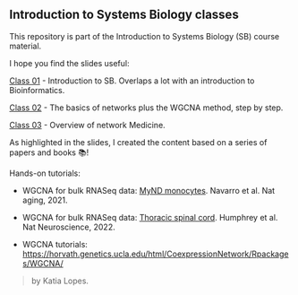 ## Introduction to Systems Biology classes 

This repository is part of the Introduction to Systems Biology (SB) course material.  

I hope you find the slides useful:  

[Class 01](https://rushalz.github.io/Intro_Systems_Biology/slides/Aula01_IntroSB.pdf) - Introduction to SB. Overlaps a lot with an introduction to Bioinformatics. 

[Class 02](https://rushalz.github.io/Intro_Systems_Biology/slides/Aula02_Components_WGCNA.pdf) - The basics of networks plus the WGCNA method, step by step. 

[Class 03](https://rushalz.github.io/Intro_Systems_Biology/slides/Aula03_Types_Networks.pdf) - Overview of network Medicine. 

As highlighted in the slides, I created the content based on a series of papers and books :books:! 

Hands-on tutorials: 

- WGCNA for bulk RNASeq data: [MyND monocytes](https://rushalz.github.io/Intro_Systems_Biology/WGCNA_rnaseq_monocytes.html). Navarro et al. Nat aging, 2021.

- WGCNA for bulk RNASeq data: [Thoracic spinal cord](https://rushalz.github.io/Intro_Systems_Biology/WGCNA_rnaseq.html). Humphrey et al. Nat Neuroscience, 2022.

- WGCNA tutorials: https://horvath.genetics.ucla.edu/html/CoexpressionNetwork/Rpackages/WGCNA/


> by Katia Lopes. 

